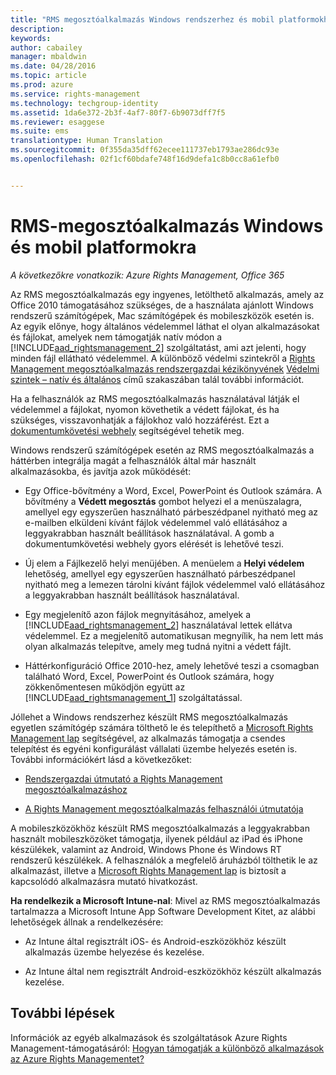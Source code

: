 ```yaml
---
title: "RMS megosztóalkalmazás Windows rendszerhez és mobil platformokhoz | Azure RMS"
description: 
keywords: 
author: cabailey
manager: mbaldwin
ms.date: 04/28/2016
ms.topic: article
ms.prod: azure
ms.service: rights-management
ms.technology: techgroup-identity
ms.assetid: 1da6e372-2b3f-4af7-80f7-6b9073dff7f5
ms.reviewer: esaggese
ms.suite: ems
translationtype: Human Translation
ms.sourcegitcommit: 0f355da35dff62ecee111737eb1793ae286dc93e
ms.openlocfilehash: 02f1cf60bdafe748f16d9defa1c8b0cc8a61efb0


---
```



# RMS-megosztóalkalmazás Windows és mobil platformokra

*A következőkre vonatkozik: Azure Rights Management, Office 365*

Az RMS megosztóalkalmazás egy ingyenes, letölthető alkalmazás, amely az Office 2010 támogatásához szükséges, de a használata ajánlott Windows rendszerű számítógépek, Mac számítógépek és mobileszközök esetén is. Az egyik előnye, hogy általános védelemmel láthat el olyan alkalmazásokat és fájlokat, amelyek nem támogatják natív módon a [!INCLUDE[aad_rightsmanagement_2](../includes/aad_rightsmanagement_2_md.md)] szolgáltatást, ami azt jelenti, hogy minden fájl ellátható védelemmel. A különböző védelmi szintekről a [Rights Management megosztóalkalmazás rendszergazdai kézikönyvének](../rms-client/sharing-app-admin-guide.md) [Védelmi szintek – natív és általános](../rms-client/sharing-app-admin-guide-technical.md#levels-of-protection-native-and-generic) című szakaszában talál további információt.

Ha a felhasználók az RMS megosztóalkalmazás használatával látják el védelemmel a fájlokat, nyomon követhetik a védett fájlokat, és ha szükséges, visszavonhatják a fájlokhoz való hozzáférést. Ezt a [dokumentumkövetési webhely](http://go.microsoft.com/fwlink/?LinkId=529562) segítségével tehetik meg.

Windows rendszerű számítógépek esetén az RMS megosztóalkalmazás a háttérben integrálja magát a felhasználók által már használt alkalmazásokba, és javítja azok működését:

-   Egy Office-bővítmény a Word, Excel, PowerPoint és Outlook számára. A bővítmény a **Védett megosztás** gombot helyezi el a menüszalagra, amellyel egy egyszerűen használható párbeszédpanel nyitható meg az e-mailben elküldeni kívánt fájlok védelemmel való ellátásához a leggyakrabban használt beállítások használatával. A gomb a dokumentumkövetési webhely gyors elérését is lehetővé teszi.

-   Új elem a Fájlkezelő helyi menüjében. A menüelem a **Helyi védelem** lehetőség, amellyel egy egyszerűen használható párbeszédpanel nyitható meg a lemezen tárolni kívánt fájlok védelemmel való ellátásához a leggyakrabban használt beállítások használatával.

-   Egy megjelenítő azon fájlok megnyitásához, amelyek a [!INCLUDE[aad_rightsmanagement_2](../includes/aad_rightsmanagement_2_md.md)] használatával lettek ellátva védelemmel. Ez a megjelenítő automatikusan megnyílik, ha nem lett más olyan alkalmazás telepítve, amely meg tudná nyitni a védett fájlt.

-   Háttérkonfiguráció Office 2010-hez, amely lehetővé teszi a csomagban található Word, Excel, PowerPoint és Outlook számára, hogy zökkenőmentesen működjön együtt az [!INCLUDE[aad_rightsmanagement_1](../includes/aad_rightsmanagement_1_md.md)] szolgáltatással.

Jóllehet a Windows rendszerhez készült RMS megosztóalkalmazás egyetlen számítógép számára tölthető le és telepíthető a [Microsoft Rights Management lap](http://go.microsoft.com/fwlink/?LinkId=303970) segítségével, az alkalmazás támogatja a csendes telepítést és egyéni konfigurálást vállalati üzembe helyezés esetén is. További információkért lásd a következőket:

-   [Rendszergazdai útmutató a Rights Management megosztóalkalmazáshoz](../rms-client/sharing-app-admin-guide.md)

-   [A Rights Management megosztóalkalmazás felhasználói útmutatója](../rms-client/sharing-app-user-guide.md)

A mobileszközökhöz készült RMS megosztóalkalmazás a leggyakrabban használt mobileszközöket támogatja, ilyenek például az iPad és iPhone készülékek, valamint az Android, Windows Phone és Windows RT rendszerű készülékek. A felhasználók a megfelelő áruházból tölthetik le az alkalmazást, illetve a [Microsoft Rights Management lap](http://go.microsoft.com/fwlink/?LinkId=303970) is biztosít a kapcsolódó alkalmazásra mutató hivatkozást.

**Ha rendelkezik a Microsoft Intune-nal**: Mivel az RMS megosztóalkalmazás tartalmazza a Microsoft Intune App Software Development Kitet, az alábbi lehetőségek állnak a rendelkezésére:

-   Az Intune által regisztrált iOS- és Android-eszközökhöz készült alkalmazás üzembe helyezése és kezelése.

-   Az Intune által nem regisztrált Android-eszközökhöz készült alkalmazás kezelése.


## További lépések
Információk az egyéb alkalmazások és szolgáltatások Azure Rights Management-támogatásáról: [Hogyan támogatják a különböző alkalmazások az Azure Rights Managementet?](applications-support.md)




<!--HONumber=Jun16_HO4-->


